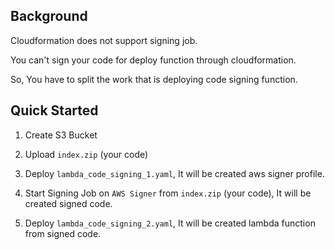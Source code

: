 ## Background

Cloudformation does not support signing job.

You can't sign your code for deploy function through cloudformation.

So, You have to split the work that is deploying code signing function.

## Quick Started

1. Create S3 Bucket

2. Upload `index.zip` (your code)

3. Deploy `lambda_code_signing_1.yaml`, It will be created aws signer profile.

4. Start Signing Job on `AWS Signer` from `index.zip` (your code), It will be created signed code.

5. Deploy `lambda_code_signing_2.yaml`, It will be created lambda function from signed code.